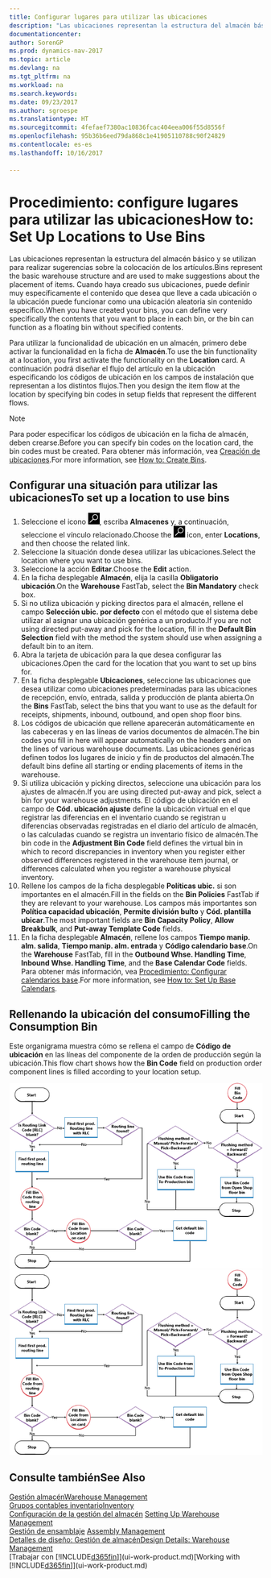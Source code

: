 ```yaml
---
title: Configurar lugares para utilizar las ubicaciones
description: "Las ubicaciones representan la estructura del almacén básico y se utilizan para realizar sugerencias sobre la colocación de los artículos. Cuando haya creado sus ubicaciones, puede definir muy específicamente el contenido que desea que lleve a cada ubicación o la ubicación puede funcionar como una ubicación aleatoria sin contenido específico."
documentationcenter: 
author: SorenGP
ms.prod: dynamics-nav-2017
ms.topic: article
ms.devlang: na
ms.tgt_pltfrm: na
ms.workload: na
ms.search.keywords: 
ms.date: 09/23/2017
ms.author: sgroespe
ms.translationtype: HT
ms.sourcegitcommit: 4fefaef7380ac10836fcac404eea006f55d8556f
ms.openlocfilehash: 95b36b6eed79da868c1e41905110788c90f24829
ms.contentlocale: es-es
ms.lasthandoff: 10/16/2017

---
```

# <a name="how-to-set-up-locations-to-use-bins"></a><span data-ttu-id="6f6ac-104">Procedimiento: configure lugares para utilizar las ubicaciones</span><span class="sxs-lookup"><span data-stu-id="6f6ac-104">How to: Set Up Locations to Use Bins</span></span>
<span data-ttu-id="6f6ac-105">Las ubicaciones representan la estructura del almacén básico y se utilizan para realizar sugerencias sobre la colocación de los artículos.</span><span class="sxs-lookup"><span data-stu-id="6f6ac-105">Bins represent the basic warehouse structure and are used to make suggestions about the placement of items.</span></span> <span data-ttu-id="6f6ac-106">Cuando haya creado sus ubicaciones, puede definir muy específicamente el contenido que desea que lleve a cada ubicación o la ubicación puede funcionar como una ubicación aleatoria sin contenido específico.</span><span class="sxs-lookup"><span data-stu-id="6f6ac-106">When you have created your bins, you can define very specifically the contents that you want to place in each bin, or the bin can function as a floating bin without specified contents.</span></span>  

<span data-ttu-id="6f6ac-107">Para utilizar la funcionalidad de ubicación en un almacén, primero debe activar la funcionalidad en la ficha de **Almacén**.</span><span class="sxs-lookup"><span data-stu-id="6f6ac-107">To use the bin functionality at a location, you first activate the functionality on the **Location** card.</span></span> <span data-ttu-id="6f6ac-108">A continuación podrá diseñar el flujo del artículo en la ubicación especificando los códigos de ubicación en los campos de instalación que representan a los distintos flujos.</span><span class="sxs-lookup"><span data-stu-id="6f6ac-108">Then you design the item flow at the location by specifying bin codes in setup fields that represent the different flows.</span></span>  

> [!NOTE]  
>  <span data-ttu-id="6f6ac-109">Para poder especificar los códigos de ubicación en la ficha de almacén, deben crearse.</span><span class="sxs-lookup"><span data-stu-id="6f6ac-109">Before you can specify bin codes on the location card, the bin codes must be created.</span></span> <span data-ttu-id="6f6ac-110">Para obtener más información, vea [Creación de ubicaciones](warehouse-how-to-create-individual-bins.md).</span><span class="sxs-lookup"><span data-stu-id="6f6ac-110">For more information, see [How to: Create Bins](warehouse-how-to-create-individual-bins.md).</span></span>  

## <a name="to-set-up-a-location-to-use-bins"></a><span data-ttu-id="6f6ac-111">Configurar una situación para utilizar las ubicaciones</span><span class="sxs-lookup"><span data-stu-id="6f6ac-111">To set up a location to use bins</span></span>  
1.  <span data-ttu-id="6f6ac-112">Seleccione el icono ![Buscar página o informe](media/ui-search/search_small.png "icono Buscar página o informe"), escriba **Almacenes** y, a continuación, seleccione el vínculo relacionado.</span><span class="sxs-lookup"><span data-stu-id="6f6ac-112">Choose the ![Search for Page or Report](media/ui-search/search_small.png "Search for Page or Report icon") icon, enter **Locations**, and then choose the related link.</span></span>  
2.  <span data-ttu-id="6f6ac-113">Seleccione la situación donde desea utilizar las ubicaciones.</span><span class="sxs-lookup"><span data-stu-id="6f6ac-113">Select the location where you want to use bins.</span></span>  
3.  <span data-ttu-id="6f6ac-114">Seleccione la acción **Editar**.</span><span class="sxs-lookup"><span data-stu-id="6f6ac-114">Choose the **Edit** action.</span></span>  
4.  <span data-ttu-id="6f6ac-115">En la ficha desplegable **Almacén**, elija la casilla **Obligatorio ubicación**.</span><span class="sxs-lookup"><span data-stu-id="6f6ac-115">On the **Warehouse** FastTab, select the **Bin Mandatory** check box.</span></span>  
5.  <span data-ttu-id="6f6ac-116">Si no utiliza ubicación y picking directos para el almacén, rellene el campo **Selección ubic. por defecto** con el método que el sistema debe utilizar al asignar una ubicación genérica a un producto.</span><span class="sxs-lookup"><span data-stu-id="6f6ac-116">If you are not using directed put-away and pick for the location, fill in the **Default Bin Selection** field with the method the system should use when assigning a default bin to an item.</span></span>  
6.  <span data-ttu-id="6f6ac-117">Abra la tarjeta de ubicación para la que desea configurar las ubicaciones.</span><span class="sxs-lookup"><span data-stu-id="6f6ac-117">Open the card for the location that you want to set up bins for.</span></span>
7.  <span data-ttu-id="6f6ac-118">En la ficha desplegable **Ubicaciones**, seleccione las ubicaciones que desea utilizar como ubicaciones predeterminadas para las ubicaciones de recepción, envío, entrada, salida y producción de planta abierta.</span><span class="sxs-lookup"><span data-stu-id="6f6ac-118">On the **Bins** FastTab, select the bins that you want to use as the default for receipts, shipments, inbound, outbound, and open shop floor bins.</span></span>  
8.  <span data-ttu-id="6f6ac-119">Los códigos de ubicación que rellene aparecerán automáticamente en las cabeceras y en las líneas de varios documentos de almacén.</span><span class="sxs-lookup"><span data-stu-id="6f6ac-119">The bin codes you fill in here will appear automatically on the headers and on the lines of various warehouse documents.</span></span> <span data-ttu-id="6f6ac-120">Las ubicaciones genéricas definen todos los lugares de inicio y fin de productos del almacén.</span><span class="sxs-lookup"><span data-stu-id="6f6ac-120">The default bins define all starting or ending placements of items in the warehouse.</span></span>  
9.  <span data-ttu-id="6f6ac-121">Si utiliza ubicación y picking directos, seleccione una ubicación para los ajustes de almacén.</span><span class="sxs-lookup"><span data-stu-id="6f6ac-121">If you are using directed put-away and pick, select a bin for your warehouse adjustments.</span></span> <span data-ttu-id="6f6ac-122">El código de ubicación en el campo de **Cód. ubicación ajuste** define la ubicación virtual en el que registrar las diferencias en el inventario cuando se registran u diferencias observadas registradas en el diario del artículo de almacén, o las calculadas cuando se registra un inventario físico de almacén.</span><span class="sxs-lookup"><span data-stu-id="6f6ac-122">The bin code in the **Adjustment Bin Code** field defines the virtual bin in which to record discrepancies in inventory when you register either observed differences registered in the warehouse item journal, or differences calculated when you register a warehouse physical inventory.</span></span>  
10. <span data-ttu-id="6f6ac-123">Rellene los campos de la ficha desplegable **Políticas ubic.** si son importantes en el almacén.</span><span class="sxs-lookup"><span data-stu-id="6f6ac-123">Fill in the fields on the **Bin Policies** FastTab if they are relevant to your warehouse.</span></span> <span data-ttu-id="6f6ac-124">Los campos más importantes son **Política capacidad ubicación**, **Permite división bulto** y **Cód. plantilla ubicar**.</span><span class="sxs-lookup"><span data-stu-id="6f6ac-124">The most important fields are **Bin Capacity Policy**, **Allow Breakbulk**, and **Put-away Template Code** fields.</span></span>  
11. <span data-ttu-id="6f6ac-125">En la ficha desplegable **Almacén**, rellene los campos **Tiempo manip. alm. salida**, **Tiempo manip. alm. entrada** y **Código calendario base**.</span><span class="sxs-lookup"><span data-stu-id="6f6ac-125">On the **Warehouse** FastTab, fill in the **Outbound Whse. Handling Time**, **Inbound Whse. Handling Time**, and the **Base Calendar Code** fields.</span></span> <span data-ttu-id="6f6ac-126">Para obtener más información, vea [Procedimiento: Configurar calendarios base](across-how-to-assign-base-calendars.md).</span><span class="sxs-lookup"><span data-stu-id="6f6ac-126">For more information, see [How to: Set Up Base Calendars](across-how-to-assign-base-calendars.md).</span></span>

## <a name="filling-the-consumption-bin"></a><span data-ttu-id="6f6ac-127">Rellenando la ubicación del consumo</span><span class="sxs-lookup"><span data-stu-id="6f6ac-127">Filling the Consumption Bin</span></span>
<span data-ttu-id="6f6ac-128">Este organigrama muestra cómo se rellena el campo de **Código de ubicación** en las líneas del componente de la orden de producción según la ubicación.</span><span class="sxs-lookup"><span data-stu-id="6f6ac-128">This flow chart shows how the **Bin Code** field on production order component lines is filled according to your location setup.</span></span>

<span data-ttu-id="6f6ac-129">![Gráfico de flujo de ubicación](media/binflow.png "BinFlow")</span><span class="sxs-lookup"><span data-stu-id="6f6ac-129">![Bin flow chart](media/binflow.png "BinFlow")</span></span>  

## <a name="see-also"></a><span data-ttu-id="6f6ac-130">Consulte también</span><span class="sxs-lookup"><span data-stu-id="6f6ac-130">See Also</span></span>
[<span data-ttu-id="6f6ac-131">Gestión almacén</span><span class="sxs-lookup"><span data-stu-id="6f6ac-131">Warehouse Management</span></span>](warehouse-manage-warehouse.md)  
[<span data-ttu-id="6f6ac-132">Grupos contables inventario</span><span class="sxs-lookup"><span data-stu-id="6f6ac-132">Inventory</span></span>](inventory-manage-inventory.md)  
<span data-ttu-id="6f6ac-133">[Configuración de la gestión del almacén](warehouse-setup-warehouse.md)   </span><span class="sxs-lookup"><span data-stu-id="6f6ac-133">[Setting Up Warehouse Management](warehouse-setup-warehouse.md)   </span></span>  
<span data-ttu-id="6f6ac-134">[Gestión de ensamblaje](assembly-assemble-items.md)  </span><span class="sxs-lookup"><span data-stu-id="6f6ac-134">[Assembly Management](assembly-assemble-items.md)  </span></span>  
[<span data-ttu-id="6f6ac-135">Detalles de diseño: Gestión de almacén</span><span class="sxs-lookup"><span data-stu-id="6f6ac-135">Design Details: Warehouse Management</span></span>](design-details-warehouse-management.md)  
<span data-ttu-id="6f6ac-136">[Trabajar con [!INCLUDE[d365fin](includes/d365fin_md.md)]](ui-work-product.md)</span><span class="sxs-lookup"><span data-stu-id="6f6ac-136">[Working with [!INCLUDE[d365fin](includes/d365fin_md.md)]](ui-work-product.md)</span></span>

